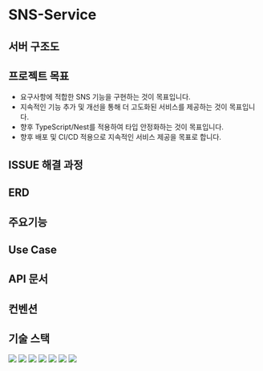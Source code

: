 # SNS-Service
## 서버 구조도

## 프로젝트 목표
- 요구사항에 적합한 SNS 기능을 구현하는 것이 목표입니다.
- 지속적인 기능 추가 및 개선을 통해 더 고도화된 서비스를 제공하는 것이 목표입니다.
- 향후 TypeScript/Nest를 적용하여 타입 안정화하는 것이 목표입니다.
- 향후 배포 및 CI/CD 적용으로 지속적인 서비스 제공을 목표로 합니다.

## ISSUE 해결 과정

## ERD

## 주요기능


## Use Case


## API 문서


## 컨벤션


## 기술 스택
<img src="https://img.shields.io/badge/node.js-339933?style=for-the-badge&logo=Node.js&logoColor=white"> <img src="https://img.shields.io/badge/express-FCC624?style=for-the-badge&logo=express&logoColor=white"> <img src="https://img.shields.io/badge/mysql-4479A1?style=for-the-badge&logo=mysql&logoColor=white">
<img src="https://img.shields.io/badge/git-F05032?style=for-the-badge&logo=git&logoColor=white"> <img src="https://img.shields.io/badge/github-181717?style=for-the-badge&logo=github&logoColor=white"> <img src="https://img.shields.io/badge/Sequelize-007396?style=for-the-badge&logo=Sequelize&logoColor=white">
<img src="https://img.shields.io/badge/Swagger-61DAFB?style=for-the-badge&logo=Swagger&logoColor=white">
